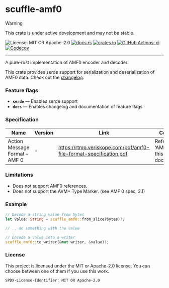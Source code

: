 <!-- cargo-sync-rdme title [[ -->
# scuffle-amf0
<!-- cargo-sync-rdme ]] -->

> [!WARNING]  
> This crate is under active development and may not be stable.

<!-- cargo-sync-rdme badge [[ -->
![License: MIT OR Apache-2.0](https://img.shields.io/crates/l/scuffle-amf0.svg?style=flat-square)
[![docs.rs](https://img.shields.io/docsrs/scuffle-amf0.svg?logo=docs.rs&style=flat-square)](https://docs.rs/scuffle-amf0)
[![crates.io](https://img.shields.io/crates/v/scuffle-amf0.svg?logo=rust&style=flat-square)](https://crates.io/crates/scuffle-amf0)
[![GitHub Actions: ci](https://img.shields.io/github/actions/workflow/status/scufflecloud/scuffle/ci.yaml.svg?label=ci&logo=github&style=flat-square)](https://github.com/scufflecloud/scuffle/actions/workflows/ci.yaml)
[![Codecov](https://img.shields.io/codecov/c/github/scufflecloud/scuffle.svg?label=codecov&logo=codecov&style=flat-square)](https://codecov.io/gh/scufflecloud/scuffle)
<!-- cargo-sync-rdme ]] -->

---

<!-- cargo-sync-rdme rustdoc [[ -->
A pure-rust implementation of AMF0 encoder and decoder.

This crate provides serde support for serialization and deserialization of AMF0 data.
Check out the [changelog](./CHANGELOG.md).

### Feature flags

* **`serde`** —  Enables serde support
* **`docs`** —  Enables changelog and documentation of feature flags

### Specification

|Name|Version|Link|Comments|
|----|-------|----|--------|
|Action Message Format – AMF 0|-|<https://rtmp.veriskope.com/pdf/amf0-file-format-specification.pdf>|Refered to as ‘AMF0 spec’ in this documentation|

### Limitations

* Does not support AMF0 references.
* Does not support the AVM+ Type Marker. (see AMF 0 spec, 3.1)

### Example

````rust
// Decode a string value from bytes
let value: String = scuffle_amf0::from_slice(bytes)?;

// .. do something with the value

// Encode a value into a writer
scuffle_amf0::to_writer(&mut writer, &value)?;
````

### License

This project is licensed under the MIT or Apache-2.0 license.
You can choose between one of them if you use this work.

`SPDX-License-Identifier: MIT OR Apache-2.0`
<!-- cargo-sync-rdme ]] -->
